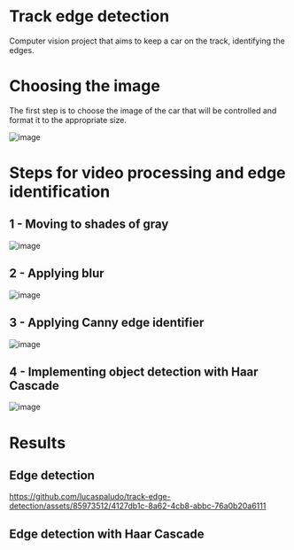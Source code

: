 # Track edge detection
Computer vision project that aims to keep a car on the track, identifying the edges.

# Choosing the image
The first step is to choose the image of the car that will be controlled and format it to the appropriate size.

![image](https://github.com/lucaspaludo/track-edge-detection/assets/85973512/de4a5dd7-5591-4d50-9592-6293ff29e59f)


# Steps for video processing and edge identification

## 1 - Moving to shades of gray

![image](https://github.com/lucaspaludo/track-edge-detection/assets/85973512/3f3be902-f138-45f7-856c-f968f1890807)

## 2 - Applying blur

![image](https://github.com/lucaspaludo/track-edge-detection/assets/85973512/90454ca3-e137-4c4c-9746-b2bd07a76ffe)

## 3 - Applying Canny edge identifier

![image](https://github.com/lucaspaludo/track-edge-detection/assets/85973512/d92ca2dd-c612-4af9-85ae-bce7581c95fb)

## 4 - Implementing object detection with Haar Cascade

![image](https://github.com/lucaspaludo/track-edge-detection/assets/85973512/fa796315-27dc-4f60-a0ac-be7d6f2abc43)

# Results

## Edge detection

https://github.com/lucaspaludo/track-edge-detection/assets/85973512/4127db1c-8a62-4cb8-abbc-76a0b20a6111

## Edge detection with Haar Cascade













